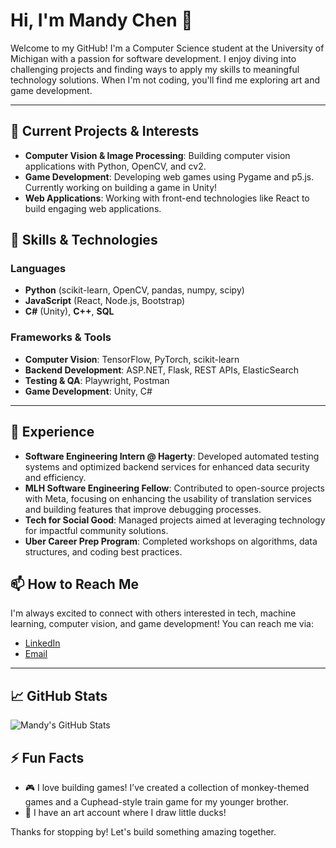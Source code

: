 # Hi, I'm Mandy Chen 👋

Welcome to my GitHub! I'm a Computer Science student at the University of Michigan with a passion for software development. I enjoy diving into challenging projects and finding ways to apply my skills to meaningful technology solutions. When I'm not coding, you'll find me exploring art and game development.

---

## 🔭 Current Projects & Interests
- **Computer Vision & Image Processing**: Building computer vision applications with Python, OpenCV, and cv2.
- **Game Development**: Developing web games using Pygame and p5.js. Currently working on building a game in Unity!
- **Web Applications**: Working with front-end technologies like React to build engaging web applications.

## 🌱 Skills & Technologies
### Languages
- **Python** (scikit-learn, OpenCV, pandas, numpy, scipy)
- **JavaScript** (React, Node.js, Bootstrap)
- **C#** (Unity), **C++**, **SQL**

### Frameworks & Tools
- **Computer Vision**: TensorFlow, PyTorch, scikit-learn
- **Backend Development**: ASP.NET, Flask, REST APIs, ElasticSearch
- **Testing & QA**: Playwright, Postman
- **Game Development**: Unity, C#

---

## 🚀 Experience
- **Software Engineering Intern @ Hagerty**: Developed automated testing systems and optimized backend services for enhanced data security and efficiency.
- **MLH Software Engineering Fellow**: Contributed to open-source projects with Meta, focusing on enhancing the usability of translation services and building features that improve debugging processes.
- **Tech for Social Good**: Managed projects aimed at leveraging technology for impactful community solutions.
- **Uber Career Prep Program**: Completed workshops on algorithms, data structures, and coding best practices.

## 📫 How to Reach Me
I'm always excited to connect with others interested in tech, machine learning, computer vision, and game development! You can reach me via:
- [LinkedIn](https://www.linkedin.com/in/mandy-chen06/)
- [Email](mailto:mandyschen06@gmail.com)

---

## 📈 GitHub Stats
![Mandy's GitHub Stats](https://github-readme-stats.vercel.app/api?username=your-username&show_icons=true&theme=radical)

## ⚡ Fun Facts
- 🎮 I love building games! I’ve created a collection of monkey-themed games and a Cuphead-style train game for my younger brother.
- 🐥 I have an art account where I draw little ducks!

Thanks for stopping by! Let's build something amazing together.
